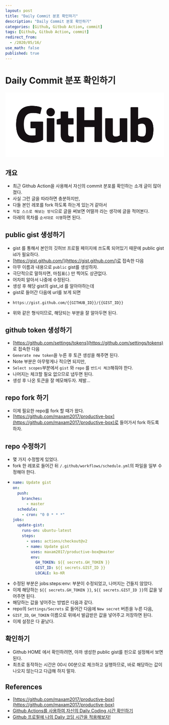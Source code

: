 ```yaml
---
layout: post
title: "Daily Commit 분포 확인하기"
description: "Daily Commit 분포 확인하기"
categories: [Github, Gitbub Action, commit]
tags: [Github, Gitbub Action, commit]
redirect_from:
  - /2020/05/16/
use_math: false
published: true
---
```


# Daily Commit 분포 확인하기

<img src="/assets/images/posts/logos/Github_Logo.png">

## 개요

- 최근 Github Action을 사용해서 자신의 commit 분포를 확인하는 소개 글이 많아졌다.
- 사실 그런 글을 따라하면 충분하지만,
- 다들 본인 레포를 fork 하도록 하는게 있는거 같아서
- `직접 스스로 해보는 방식`으로 글을 써보면 어떨까 라는 생각에 글을 적어본다.
- 아래의 목차를 `순서대로 이행`하면 된다.

## public gist 생성하기

- gist 를 통해서 본인의 깃허브 프로필 페이지에 쓰도록 되어있기 때문에 public gist id가 필요하다.
- [https://gist.github.com/](https://gist.github.com/)로 접속한 다음
- 아무 이름과 내용으로 `public` gist를 생성하자.
- 극단적으로 말하자면, 마침표(.) 만 찍어도 상관없다.
- 어차피 알아서 나중에 수정된다.
- 생성 후 해당 gist의 gist_id 를 알아야하는데
- gist로 들어간 다음에 url를 보게 되면
- ```
  https://gist.github.com/{{GITHUB_ID}}/{{GIST_ID}}
  ```
- 위와 같은 형식이므로, 해당되는 부분을 잘 알아두면 된다.

## github token 생성하기

- [https://github.com/settings/tokens](https://github.com/settings/tokens) 로 접속한 다음
- `Generate new token`을 누른 후 토큰 생성을 해주면 된다.
- Note 부분은 아무렇게나 적으면 되지만,
- `Select scopes`부분에서 `gist` 와 `repo` 를 `반드시 체크`해줘야 한다.
- 나머지는 체크할 필요 없으므로 냅두면 된다.
- 생성 후 나온 토큰을 잘 메모해두자. 제발...

## repo fork 하기

- 이제 필요한 repo를 fork 할 때가 왔다.
- [https://github.com/maxam2017/productive-box](https://github.com/maxam2017/productive-box)로 들어가서 fork 하도록 하자.

## repo 수정하기

- 몇 가지 수정할게 있었다.
- fork 한 레포로 들어간 뒤 `/.github/workflows/schedule.yml`의 파일을 일부 수정해야 한다.
- ```yml
  name: Update gist
  on:
    push:
      branches:
        - master
    schedule:
      - cron: "0 0 * * *"
  jobs:
    update-gist:
      runs-on: ubuntu-latest
      steps:
        - uses: actions/checkout@v2
        - name: Update gist
          uses: maxam2017/productive-box@master
          env:
            GH_TOKEN: ${{ secrets.GH_TOKEN }}
            GIST_ID: ${{ secrets.GIST_ID }}
            LOCALE: ko-KR
  ```
- 수정된 부분은 jobs:steps:env: 부분이 수정되었고, 나머지는 건들지 않았다.
- 이제 해당하는 `${{ secrets.GH_TOKEN }}`, `${{ secrets.GIST_ID }}`의 값을 넣어주면 된다.
- 해당하는 값을 넣어주는 방법은 다음과 같다.
- repo의 `Settings/Secrets` 로 들어간 다음에 `New secret` 버튼을 누른 다음,
- `GIST_ID`, `GH_TOKEN` 이름으로 위에서 발급받은 값을 넣어주고 저장하면 된다.
- 이제 설정은 다 끝났다.

## 확인하기

- Github HOME 에서 확인하려면, 아까 생성한 public gist를 핀으로 설정해서 보면 된다.
- 최초로 동작하는 시간은 00시 00분으로 체크하고 실행하므로, 바로 해당하는 값이 나오지 않는다고 다급해 하지 말자.

## References

- [https://github.com/maxam2017/productive-box](https://github.com/maxam2017/productive-box)
- [Github Actions를 사용하여 자신의 Daily Coding 시간 확인하기](https://goodgid.github.io/Github-Actions-Daily-Coding-Time/)
- [Github 프로필에 나의 Daliy 코딩 시간을 적용해보자!](https://fernando.kr/develop/2020-05-02-github-gist-posting/?fbclid=IwAR2Y5pBTU6Paz9w6DOx-QWRZxgOu71ceoU_69gkSC1EDsPpSC61ltB52X00)
